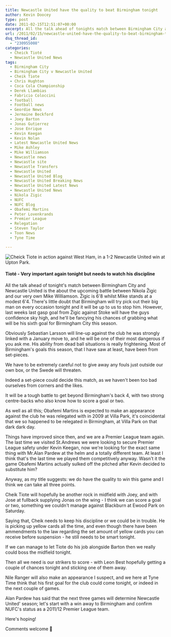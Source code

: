 ```yaml
---
title: Newcastle United have the quality to beat Birmingham tonight
author: Kevin Doocey
type: post
date: 2011-02-15T12:51:07+00:00
excerpt: All the talk ahead of tonights match between Birmingham City and Newcastle United is the about the upcoming battle..
url: /2011/02/15/newcastle-united-have-the-quality-to-beat-birmingham-tonight/
dsq_thread_id:
  - "230955008"
categories:
  - Cheick Tioté
  - Newcastle United News
tags:
  - Birmingham City
  - Birmingham City v Newcastle United
  - Cheik Tiote
  - Chris Hughton
  - Coca Cola Championship
  - Derek Llambias
  - Fabricio Coloccini
  - football
  - Football news
  - Geordie News
  - Jermaine Beckford
  - Joey Barton
  - Jonas Gutierrez
  - Jose Enrique
  - Kevin Keegan
  - Kevin Nolan
  - Latest Newcastle United News
  - Mike Ashley
  - Mike Williamson
  - Newcastle news
  - Newcastle site
  - Newcastle Transfers
  - Newcastle United
  - Newcastle United Blog
  - Newcastle United Breaking News
  - Newcastle United Latest News
  - Newcastle United News
  - Nikola Zigic
  - NUFC
  - NUFC Blog
  - Obafemi Martins
  - Peter Lovenkrands
  - Premier League
  - Relegation
  - Steven Taylor
  - Toon News
  - Tyne Time

---
```

![Cheick Tiote in action against West Ham, in a 1-2 Newcastle United win at Upton Park.](https://www.tynetime.com/wp-content/uploads/2011/02/CheikTiote.jpg "Cheick Tiote")

#### Tioté - Very important again tonight but needs to watch his discipline

All the talk ahead of tonight's match between Birmingham City and Newcastle United is the about the upcoming battle between Nikola Žigic and our very own Mike Williamson. Žigic is 6'8 whilst Mike stands at a modest 6'4. There's little doubt that Birmingham will try pick out their big man on every occasion tonight and it will be up to us to stop him. However, last weeks last gasp goal from Žigic  against Stoke will have the guys confidence sky high, and he'll be fancying his chances of grabbing what will be his sixth goal for Birmingham City this season.

Obviously Sebastian Larsson will line-up against the club he was strongly linked with a January move to, and he will be one of their most dangerous if you ask me. His ability from dead ball situations is really frightening. Most of Birmingham's goals this season, that I have saw at least, have been from set-pieces.

We have to be extremely careful not to give away any fouls just outside our own box, or the Swede will threaten.

Indeed a set-piece could decide this match, as we haven't been too bad ourselves from corners and the likes.

It will be a tough battle to get beyond Birmingham's back 4, with two strong centre-backs who also know how to score a goal or two.

As well as all this; Obafemi Martins is expected to make an appearance against the club he was relegated with in 2009 at Villa Park, it's coincidental that we so happened to be relegated in Birmingham, at Villa Park on that dark dark day.

Things have improved since then, and we are a Premier League team again. The last time we visited St.Andrews we were looking to secure Premier League safety under Kevin Keegan, now we're looking for the exact same thing with Mr.Alan Pardew at the helm and a totally different team. At least I think that's the last time we played them competitively anyway. Wasn't it the game Obafemi Martins actually sulked off the pitched after Kevin decided to substitute him?

Anyway, as my title suggests: we do have the quality to win this game and I think we can take all three points.

Cheik Tiote will hopefully be another rock in midfield with Joey, and with Jose at fullback supplying Jonas on the wing - I think we can score a goal or two, something we couldn't manage against Blackburn at Ewood Park on Saturday.

Saying that, Cheik needs to keep his discipline or we could be in trouble. He is picking up yellow cards all the time, and even though there have been ammendments to the law regarding the set amount of yellow cards you can receive before suspension - he still needs to be smart tonight.

If we can manage to let Tiote do his job alongside Barton then we really could boss the midfield tonight.

Then all we need is our strikers to score - with Leon Best hopefully getting a couple of chances tonight and sticking one of them away.

Nile Ranger will also make an appearance I suspect, and we here at Tyne Time think that his first goal for the club could come tonight, or indeed in the next couple of games.

Alan Pardew has said that the next three games will determine Newcastle United' season; let's start with a win away to Birmingham and confirm NUFC's status as a 2011/12 Premier League team.

Here's hoping!

Comments welcome 🙂
